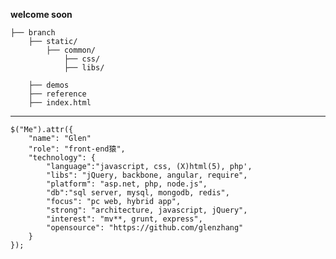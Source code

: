 **welcome soon**
 
    ├── branch
        ├── static/  
            ├── common/                
                ├── css/    
                ├── libs/    
     
        ├── demos
        ├── reference
        ├── index.html

----------

    $("Me").attr({
        "name": "Glen"
        "role": "front-end猿",
        "technology": {
            "language":"javascript, css, (X)html(5), php',
            "libs": "jQuery, backbone, angular, require",
            "platform": "asp.net, php, node.js",
            "db":"sql server, mysql, mongodb, redis",
            "focus": "pc web, hybrid app",
            "strong": "architecture, javascript, jQuery",
            "interest": "mv**, grunt, express",
            "opensource": "https://github.com/glenzhang"
        }
    });
